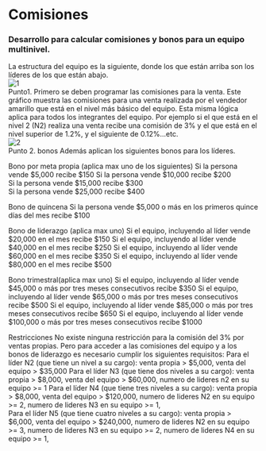 # Comisiones
<h3>Desarrollo para calcular comisiones y bonos para un equipo multinivel.</h3>

La estructura del equipo es la siguiente, donde los que están arriba son los líderes de los que están abajo. 
<br/>
![1](https://user-images.githubusercontent.com/39904368/80854938-be131900-8c01-11ea-8081-d5203fb2fe49.png)
<br/>
Punto1. 
Primero se deben programar las comisiones para la venta.
Este gráfico muestra las comisiones para una venta realizada por el vendedor amarillo que está en el nivel más básico del equipo.
Esta misma lógica aplica para todos los integrantes del equipo. Por ejemplo si el que está en el nivel 2 (N2) realiza una venta recibe una comisión de 3% y el que está en el nivel superior de 1.2%, y el siguiente de 0.12%...etc. 
<br/>
![2](https://user-images.githubusercontent.com/39904368/80854937-bd7a8280-8c01-11ea-81f4-728824fc2d5e.png)
<br/>
Punto 2. bonos
Además aplican los siguientes bonos para los líderes.

Bono por meta propia (aplica max uno de los siguientes)
Si la persona vende $5,000 recibe $150
Si la persona vende $10,000 recibe $200  
Si la persona vende $15,000 recibe $300  
Si la persona vende $25,000 recibe $400  

Bono de quincena
Si la persona vende $5,000 o más en los primeros quince días del mes recibe $100

Bono de liderazgo (aplica max uno)
Si el equipo, incluyendo al líder vende $20,000 en el mes recibe $150
Si el equipo, incluyendo al líder vende $40,000 en el mes recibe $250
Si el equipo, incluyendo al líder vende $60,000 en el mes recibe $350
Si el equipo, incluyendo al líder vende $80,000 en el mes recibe $500
  
Bono trimestral(aplica max uno) 
Si el equipo, incluyendo al líder vende $45,000 o más por tres meses consecutivos recibe $350
Si el equipo, incluyendo al líder vende $65,000 o más por tres meses consecutivos recibe $500
Si el equipo, incluyendo al líder vende $85,000 o más por tres meses consecutivos recibe $650
Si el equipo, incluyendo al líder vende $100,000 o más por tres meses consecutivos recibe $1000   


Restricciones
No existe ninguna restricción para la comisión del 3% por ventas propias. Pero para acceder a las comisiones del equipo y a los bonos de liderazgo es necesario cumplir los siguientes requisitos:
Para el líder N2 (que tiene un nivel a su cargo): venta propia > $5,000, venta del equipo > $35,000
Para el líder N3 (que tiene dos niveles a su cargo): venta propia > $8,000, venta del equipo > $60,000, numero de lideres n2 en su equipo >= 1
Para el líder N4 (que tiene tres niveles a su cargo): venta propia > $8,000, venta del equipo > $120,000, numero de lideres N2 en su equipo >= 2,  numero de lideres N3 en su equipo >= 1,   
Para el líder N5 (que tiene cuatro niveles a su cargo): venta propia > $6,000, venta del equipo > $240,000, numero de lideres N2 en su equipo >= 3,  numero de lideres N3 en su equipo >= 2,  numero de lideres N4 en su equipo >= 1, 

